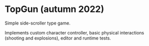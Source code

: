 # TopGun (autumn 2022)

Simple side-scroller type game. 

Implements custom character controller, basic physical interactions (shooting and explosions), editor and runtime tests. 
